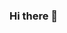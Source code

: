 ### Hi there 👋

<!--
**Sohil1926/Sohil1926** is a ✨ _special_ ✨ repository because its `README.md` (this file) appears on your GitHub profile.
I'm a Systems Design Engineering student at the University of Waterloo. 

I am currently working on figuring out my next steps in learning how to build great software. Some of the things I did previously include building a Kahoot clone for RBC internal events, learning about ML at the Social and Intelligent Robotics Research Lab, and helping a research team test a new graph database. Currently, I'm interning at a startup that automates event organizing for corporations.

I'm looking for a fall 2024 internship in backend engineering, please do reach out if your team is doing great work: sohil.athare[at]uwaterloo.ca

-->
